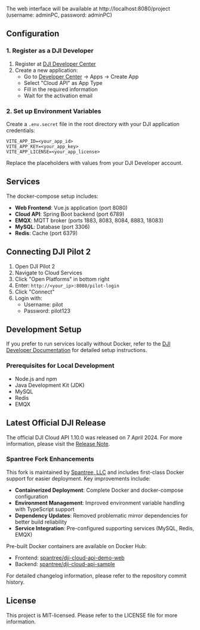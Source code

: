 The web interface will be available at http://localhost:8080/project (username: adminPC, password: adminPC)

## Configuration

### 1. Register as a DJI Developer

1. Register at [DJI Developer Center](https://account.dji.com/register?appId=dji_sdk&backUrl=https%3A%2F%2Fdeveloper.dji.com%2Fuser&locale=en_US)
2. Create a new application:
   - Go to [Developer Center](https://developer.dji.com/user) → Apps → Create App
   - Select "Cloud API" as App Type
   - Fill in the required information
   - Wait for the activation email

### 2. Set up Environment Variables

Create a `.env.secret` file in the root directory with your DJI application credentials:

```env
VITE_APP_ID=<your_app_id>
VITE_APP_KEY=<your_app_key>
VITE_APP_LICENSE=<your_app_license>
```

Replace the placeholders with values from your DJI Developer account.

## Services

The docker-compose setup includes:

- **Web Frontend**: Vue.js application (port 8080)
- **Cloud API**: Spring Boot backend (port 6789)
- **EMQX**: MQTT broker (ports 1883, 8083, 8084, 8883, 18083)
- **MySQL**: Database (port 3306)
- **Redis**: Cache (port 6379)

## Connecting DJI Pilot 2

1. Open DJI Pilot 2
2. Navigate to Cloud Services
3. Click "Open Platforms" in bottom right
4. Enter: `http://<your_ip>:8080/pilot-login`
5. Click "Connect"
6. Login with:
   - Username: pilot
   - Password: pilot123

## Development Setup

If you prefer to run services locally without Docker, refer to the [DJI Developer Documentation](https://developer.dji.com/doc/cloud-api-tutorial/cn/) for detailed setup instructions.

### Prerequisites for Local Development

- Node.js and npm
- Java Development Kit (JDK)
- MySQL
- Redis
- EMQX

## Latest Official DJI Release

The official DJI Cloud API 1.10.0 was released on 7 April 2024. For more information, please visit the [Release Note](https://developer.dji.com/doc/cloud-api-tutorial/cn/).

### Spantree Fork Enhancements

This fork is maintained by [Spantree, LLC](https://spantree.net) and includes first-class Docker support for easier deployment. Key improvements include:

- **Containerized Deployment**: Complete Docker and docker-compose configuration
- **Environment Management**: Improved environment variable handling with TypeScript support
- **Dependency Updates**: Removed problematic mirror dependencies for better build reliability
- **Service Integration**: Pre-configured supporting services (MySQL, Redis, EMQX)

Pre-built Docker containers are available on Docker Hub:

- Frontend: [spantree/dji-cloud-api-demo-web](https://hub.docker.com/repository/docker/spantree/dji-cloud-api-demo-web)
- Backend: [spantree/dji-cloud-api-sample](https://hub.docker.com/repository/docker/spantree/dji-cloud-api-sample)

For detailed changelog information, please refer to the repository commit history.

## License

This project is MIT-licensed. Please refer to the LICENSE file for more information.
